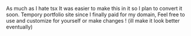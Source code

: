 As much as I hate tsx It was easier to make this in it so I plan to convert it soon. Tempory portfolio site since I finally paid for my domain, Feel free to use and customize for yourself or make changes ! (ill make it look better eventually)